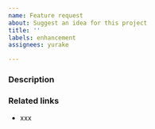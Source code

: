 ```yaml
---
name: Feature request
about: Suggest an idea for this project
title: ''
labels: enhancement
assignees: yurake

---
```


### Description


### Related links
* xxx
